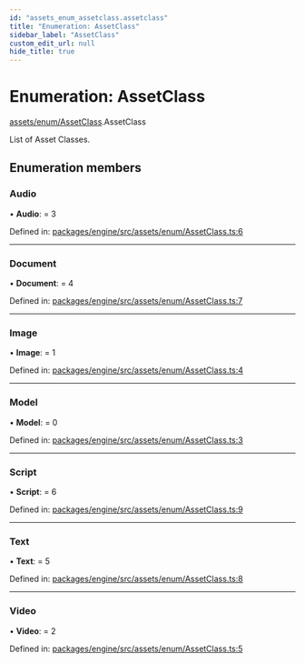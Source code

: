 ```yaml
---
id: "assets_enum_assetclass.assetclass"
title: "Enumeration: AssetClass"
sidebar_label: "AssetClass"
custom_edit_url: null
hide_title: true
---
```


# Enumeration: AssetClass

[assets/enum/AssetClass](../modules/assets_enum_assetclass.md).AssetClass

List of Asset Classes.

## Enumeration members

### Audio

• **Audio**: = 3

Defined in: [packages/engine/src/assets/enum/AssetClass.ts:6](https://github.com/xr3ngine/xr3ngine/blob/716a06460/packages/engine/src/assets/enum/AssetClass.ts#L6)

___

### Document

• **Document**: = 4

Defined in: [packages/engine/src/assets/enum/AssetClass.ts:7](https://github.com/xr3ngine/xr3ngine/blob/716a06460/packages/engine/src/assets/enum/AssetClass.ts#L7)

___

### Image

• **Image**: = 1

Defined in: [packages/engine/src/assets/enum/AssetClass.ts:4](https://github.com/xr3ngine/xr3ngine/blob/716a06460/packages/engine/src/assets/enum/AssetClass.ts#L4)

___

### Model

• **Model**: = 0

Defined in: [packages/engine/src/assets/enum/AssetClass.ts:3](https://github.com/xr3ngine/xr3ngine/blob/716a06460/packages/engine/src/assets/enum/AssetClass.ts#L3)

___

### Script

• **Script**: = 6

Defined in: [packages/engine/src/assets/enum/AssetClass.ts:9](https://github.com/xr3ngine/xr3ngine/blob/716a06460/packages/engine/src/assets/enum/AssetClass.ts#L9)

___

### Text

• **Text**: = 5

Defined in: [packages/engine/src/assets/enum/AssetClass.ts:8](https://github.com/xr3ngine/xr3ngine/blob/716a06460/packages/engine/src/assets/enum/AssetClass.ts#L8)

___

### Video

• **Video**: = 2

Defined in: [packages/engine/src/assets/enum/AssetClass.ts:5](https://github.com/xr3ngine/xr3ngine/blob/716a06460/packages/engine/src/assets/enum/AssetClass.ts#L5)
